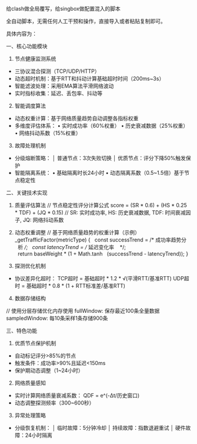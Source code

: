 给clash做全局覆写，给singbox做配置混入的脚本

全自动脚本，无需任何人工干预和操作，直接导入或者粘贴复制即可。

具体内容为：

一、核心功能模块

1. 节点健康监测系统
- 三协议混合探测（TCP/UDP/HTTP）
- 动态超时机制：基于RTT和抖动计算基础超时时间（200ms~3s）
- 智能滤波处理：采用EMA算法平滑网络波动
- 实时指标收集：延迟、丢包率、抖动等
2. 智能调度算法
- 动态权重计算：基于网络质量趋势自动调整各指标权重
- 多维度评估体系：
  • 实时成功率（60%权重）
  • 历史衰减数据（25%权重）
  • 网络抖动系数（15%权重）
3. 故障处理机制
- 分级熔断策略：
  │ 普通节点：3次失败切换
  │ 优质节点：评分下降50%触发保护
- 智能隔离系统：
  • 基础隔离时长24小时
  • 动态隔离系数（0.5~1.5倍）基于节点稳定性
  
二、关键技术实现

1. 质量评估算法
// 节点稳定性评分计算公式
score = (SR * 0.6) + (HS * 0.25 * TDF) + (JQ * 0.15) 
// SR: 实时成功率, HS: 历史衰减数据, TDF: 时间衰减因子, JQ: 网络抖动系数

2. 动态权重调整
// 基于网络质量趋势的权重计算（示例）
_getTrafficFactor(metricType) {
  const successTrend = /* 成功率趋势分
  析 */;
  const latencyTrend = /* 延迟变化率 
  */;
  return baseWeight * (1 + Math.tanh
  (successTrend - latencyTrend));
}

3. 探测优化机制
- 协议差异化超时：
  TCP超时 = 基础超时 * 1.2 * √(平滑RTT/基准RTT)
  UDP超时 = 基础超时 * 0.8 * (1 + RTT标准差/基准RTT)

4. 数据存储结构

// 使用分层存储优化内存使用
fullWindow: 保存最近100条全量数据
sampledWindow: 每10条采样1条存储900条

三、特色功能

1. 优质节点保护机制
- 自动标记评分>85%的节点
- 触发条件：成功率>90%且延迟<150ms
- 保护期动态调整（1~24小时）
2. 网络质量感知
- 实时计算网络质量衰减系数：
  QDF = e^(-Δt/历史窗口)
- 动态调整探测频率（300~600秒）
3. 异常处理策略
- 分级恢复机制：
  │ 临时故障：5分钟冷却
  │ 持续故障：指数退避重试
  │ 硬件故障：24小时隔离
